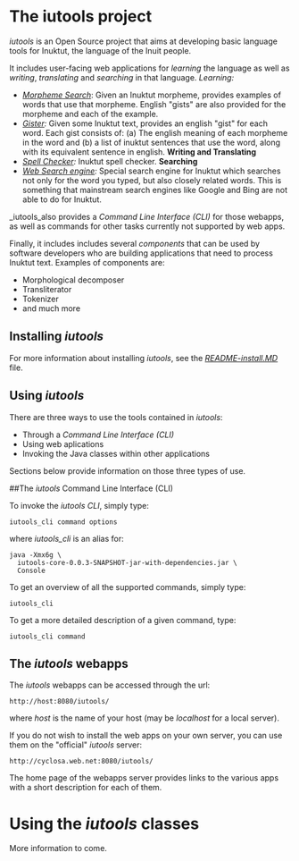 # The iutools project

_iutools_ is an Open Source project that aims at developing basic language tools for Inuktut, the language of the Inuit people.

It includes user-facing web applications for _learning_ the language as well as _writing_, _translating_ and _searching_ in that language.
_Learning:_
- _[Morpheme Search](http://cyclosa.web.net:8080/iutools/occurrences.html)_: Given an Inuktut morpheme, provides examples of words that use that morpheme. English "gists" are also provided for the morpheme and each of the example.
- _[Gister](http://cyclosa.web.net:8080/iutools/gisttext.html):_ Given some Inuktut text, provides an english "gist" for each word. Each gist consists of: (a) The english meaning of each morpheme in the word and (b) a list of inuktut sentences that use the word, along with its equivalent sentence in english.
__Writing and Translating__
- _[Spell Checker](http://cyclosa.web.net:8080/iutools/spell.html):_ Inuktut spell checker.
__Searching__
- _[Web Search engine](http://cyclosa.web.net:8080/iutools/search.html):_ Special search engine for Inuktut which searches not only for the word you typed, but also closely related words. This is something that mainstream search engines like Google and Bing are not able to do for Inuktut.

_iutools_also provides a _Command Line Interface (CLI)_ for those webapps, as 
well as commands for other tasks currently not supported by web apps. 

Finally, it includes includes several _components_ that can be used by software developers who are building applications that need to process Inuktut text. Examples of components are:
- Morphological decomposer
- Transliterator
- Tokenizer
- and much more 

## Installing _iutools_

For more information about installing _iutools_, see the 
[_README-install.MD_](README-install.MD) file. 

## Using _iutools_

There are three ways to use the tools contained in _iutools_:
- Through a _Command Line Interface (CLI)_
- Using web aplications
- Invoking the Java classes within other applications

Sections below provide information on those three types of use.

##The _iutools_ Command Line Interface (CLI)

To invoke the _iutools CLI_, simply type:

    iutools_cli command options
    
where _iutools_cli_ is an alias for:

    java -Xmx6g \
      iutools-core-0.0.3-SNAPSHOT-jar-with-dependencies.jar \
      Console
      
To get an overview of all the supported commands, simply type:

    iutools_cli
    
To get a more detailed description of a given command, type:

    iutools_cli command
    
## The _iutools_ webapps

The _iutools_ webapps can be accessed through the url:

    http://host:8080/iutools/ 
    
where _host_ is the name of your host (may be _localhost_ for a local server).

If you do not wish to install the web apps on your own server, you can use them on the "official" _iutools_ server:

    http://cyclosa.web.net:8080/iutools/

The home page of the webapps server provides links to the various apps with a short description 
for each of them.

# Using the _iutools_ classes
More information to come.






